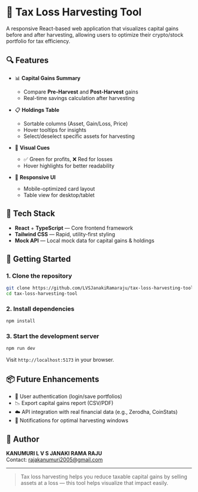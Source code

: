 # 🧾 Tax Loss Harvesting Tool

A responsive React-based web application that visualizes capital gains before and after harvesting, allowing users to optimize their crypto/stock portfolio for tax efficiency.

## 🔍 Features

- 📊 **Capital Gains Summary**
  - Compare **Pre-Harvest** and **Post-Harvest** gains
  - Real-time savings calculation after harvesting

- 📋 **Holdings Table**
  - Sortable columns (Asset, Gain/Loss, Price)
  - Hover tooltips for insights
  - Select/deselect specific assets for harvesting

- 🌈 **Visual Cues**
  - ✅ Green for profits, ❌ Red for losses
  - Hover highlights for better readability

- 📱 **Responsive UI**
  - Mobile-optimized card layout
  - Table view for desktop/tablet

## 🧩 Tech Stack

- **React** + **TypeScript** — Core frontend framework
- **Tailwind CSS** — Rapid, utility-first styling
- **Mock API** — Local mock data for capital gains & holdings


## 🚀 Getting Started

### 1. Clone the repository
```bash
git clone https://github.com/LVSJanakiRamaraju/tax-loss-harvesting-tool.git
cd tax-loss-harvesting-tool
```

### 2. Install dependencies
```bash
npm install
```

### 3. Start the development server
```bash
npm run dev
```

Visit `http://localhost:5173` in your browser.


## 📦 Future Enhancements

- 🔐 User authentication (login/save portfolios)
- 📉 Export capital gains report (CSV/PDF)
- ☁️ API integration with real financial data (e.g., Zerodha, CoinStats)
- 🔔 Notifications for optimal harvesting windows

## 👤 Author

**KANUMURI L V S JANAKI RAMA RAJU**  
Contact: rajakanumuri2005@gmail.com


---

> Tax loss harvesting helps you reduce taxable capital gains by selling assets at a loss — this tool helps visualize that impact easily.